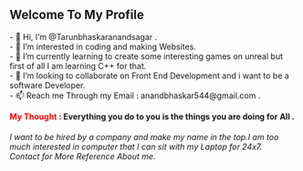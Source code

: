 <body>
<h2>Welcome To My Profile</h2>
  <p>- 👋 Hi, I’m @Tarunbhaskaranandsagar .<br>
- 👀 I’m interested in coding and making Websites.<br>
- 🌱 I’m currently learning to create some interesting games on unreal but first of all I am learning C++ for that.<br>
- 💞️ I’m looking to collaborate on Front End Development and i want to be a software Developer.<br>
- 📫 Reach me Through my Email : anandbhaskar544@gmail.com .<br></p>
<strong><font color="red">My Thought :</font> Everything you do to you is the things you are doing for All .</strong>
  <h6>I want to be hired by a company and make my name in the top.I am too much interested in computer that I can sit with my Laptop for 24x7. <br>
    Contact for More Reference About me.
</body>
</html>
